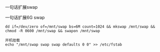 一句话扩展swap



一句话扩展6G  swap

```
dd if=/dev/zero of=/mnt/swap bs=6M count=1024 && mkswap /mnt/swap && chmod -R 0600 /mnt/swap && swapon /mnt/swap 

开机挂载
echo "/mnt/swap swap swap defaults 0 0" >> /etc/fstab
```